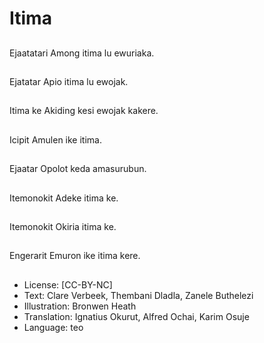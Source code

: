 # Itima

##
Ejaatatari Among itima
lu ewuriaka.

##
Ejatatar Apio itima lu
ewojak.

##
Itima ke Akiding kesi
ewojak kakere.

##
Icipit Amulen ike itima.

##
Ejaatar Opolot keda
amasurubun.

##
Itemonokit Adeke itima
ke.

##
Itemonokit Okiria itima
ke.

##
Engerarit Emuron ike
itima kere.

##
* License: [CC-BY-NC]
* Text: Clare Verbeek, Thembani Dladla, Zanele Buthelezi
* Illustration: Bronwen Heath
* Translation: Ignatius Okurut, Alfred Ochai, Karim Osuje
* Language: teo
